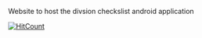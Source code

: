 Website to host the divsion checkslist android application


[![HitCount](http://hits.dwyl.io/thedivisionchecklist/thedivisionchecklist.github.io.svg)](http://hits.dwyl.io/thedivisionchecklist/thedivisionchecklist.github.io)
